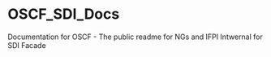 # OSCF_SDI_Docs
Documentation for OSCF - The public readme for NGs and IFPI Intwernal for SDI Facade
